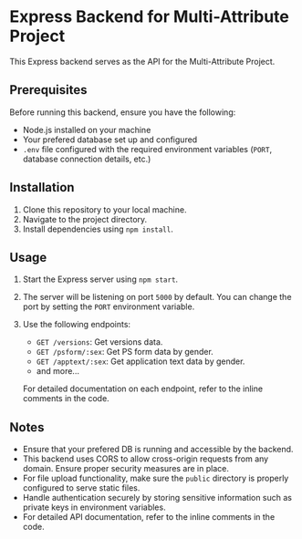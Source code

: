 # Express Backend for Multi-Attribute Project

This Express backend serves as the API for the Multi-Attribute Project.

## Prerequisites

Before running this backend, ensure you have the following:

- Node.js installed on your machine
- Your prefered database set up and configured
- `.env` file configured with the required environment variables (`PORT`, database connection details, etc.)

## Installation

1. Clone this repository to your local machine.
2. Navigate to the project directory.
3. Install dependencies using `npm install`.

## Usage

1. Start the Express server using `npm start`.
2. The server will be listening on port `5000` by default. You can change the port by setting the `PORT` environment variable.
3. Use the following endpoints:

   - `GET /versions`: Get versions data.
   - `GET /psform/:sex`: Get PS form data by gender.
   - `GET /apptext/:sex`: Get application text data by gender.
   - and more...

   For detailed documentation on each endpoint, refer to the inline comments in the code.

## Notes

- Ensure that your prefered DB is running and accessible by the backend.
- This backend uses CORS to allow cross-origin requests from any domain. Ensure proper security measures are in place.
- For file upload functionality, make sure the `public` directory is properly configured to serve static files.
- Handle authentication securely by storing sensitive information such as private keys in environment variables.
- For detailed API documentation, refer to the inline comments in the code.


